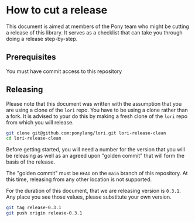 # How to cut a release

This document is aimed at members of the Pony team who might be cutting a release of this library. It serves as a checklist that can take you through doing a release step-by-step.

## Prerequisites

You must have commit access to this repository

## Releasing

Please note that this document was written with the assumption that you are using a clone of the `lori` repo. You have to be using a clone rather than a fork. It is advised to your do this by making a fresh clone of the `lori` repo from which you will release.

```bash
git clone git@github.com:ponylang/lori.git lori-release-clean
cd lori-release-clean
```

Before getting started, you will need a number for the version that you will be releasing as well as an agreed upon "golden commit" that will form the basis of the release.

The "golden commit" must be `HEAD` on the `main` branch of this repository. At this time, releasing from any other location is not supported.

For the duration of this document, that we are releasing version is `0.3.1`. Any place you see those values, please substitute your own version.

```bash
git tag release-0.3.1
git push origin release-0.3.1
```

